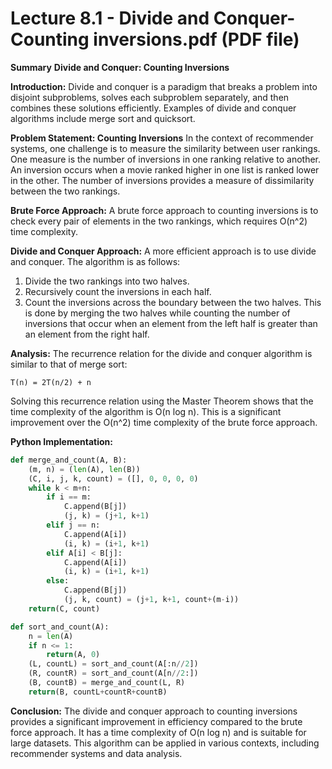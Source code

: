 # Lecture 8.1 - Divide and Conquer-Counting inversions.pdf (PDF file)
**Summary**
**Divide and Conquer: Counting Inversions**

**Introduction:**
Divide and conquer is a paradigm that breaks a problem into disjoint subproblems, solves each subproblem separately, and then combines these solutions efficiently. Examples of divide and conquer algorithms include merge sort and quicksort.

**Problem Statement: Counting Inversions**
In the context of recommender systems, one challenge is to measure the similarity between user rankings. One measure is the number of inversions in one ranking relative to another. An inversion occurs when a movie ranked higher in one list is ranked lower in the other. The number of inversions provides a measure of dissimilarity between the two rankings.

**Brute Force Approach:**
A brute force approach to counting inversions is to check every pair of elements in the two rankings, which requires O(n^2) time complexity.

**Divide and Conquer Approach:**
A more efficient approach is to use divide and conquer. The algorithm is as follows:

1. Divide the two rankings into two halves.
2. Recursively count the inversions in each half.
3. Count the inversions across the boundary between the two halves. This is done by merging the two halves while counting the number of inversions that occur when an element from the left half is greater than an element from the right half.

**Analysis:**
The recurrence relation for the divide and conquer algorithm is similar to that of merge sort:
```
T(n) = 2T(n/2) + n
```

Solving this recurrence relation using the Master Theorem shows that the time complexity of the algorithm is O(n log n). This is a significant improvement over the O(n^2) time complexity of the brute force approach.

**Python Implementation:**

```python
def merge_and_count(A, B):
    (m, n) = (len(A), len(B))
    (C, i, j, k, count) = ([], 0, 0, 0, 0)
    while k < m+n:
        if i == m:
            C.append(B[j])
            (j, k) = (j+1, k+1)
        elif j == n:
            C.append(A[i])
            (i, k) = (i+1, k+1)
        elif A[i] < B[j]:
            C.append(A[i])
            (i, k) = (i+1, k+1)
        else:
            C.append(B[j])
            (j, k, count) = (j+1, k+1, count+(m-i))
    return(C, count)

def sort_and_count(A):
    n = len(A)
    if n <= 1:
        return(A, 0)
    (L, countL) = sort_and_count(A[:n//2])
    (R, countR) = sort_and_count(A[n//2:])
    (B, countB) = merge_and_count(L, R)
    return(B, countL+countR+countB)
```

**Conclusion:**
The divide and conquer approach to counting inversions provides a significant improvement in efficiency compared to the brute force approach. It has a time complexity of O(n log n) and is suitable for large datasets. This algorithm can be applied in various contexts, including recommender systems and data analysis.
